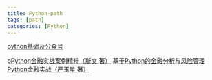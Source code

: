 ```yaml
---
title: Python-path
tags: [path]
categories: [Python]
---
```

[python基础及公众号](https://mp.weixin.qq.com/mp/appmsgalbum?action=getalbum&__biz=MzU5MzU5NzIzMw==&scene=1&album_id=1339404513958117378#wechat_redirect)

[pPython金融实战案例精粹（斯文 著）](https://mp.weixin.qq.com/s/XV55NgUYuonc4WF8mEtBaA)
[基于Python的金融分析与风险管理](https://item.jd.com/65004647657.html)
[Python金融实战（严玉星 著）](https://mp.weixin.qq.com/s/3l5hvaXB4yWUA0XPqC0flw)


